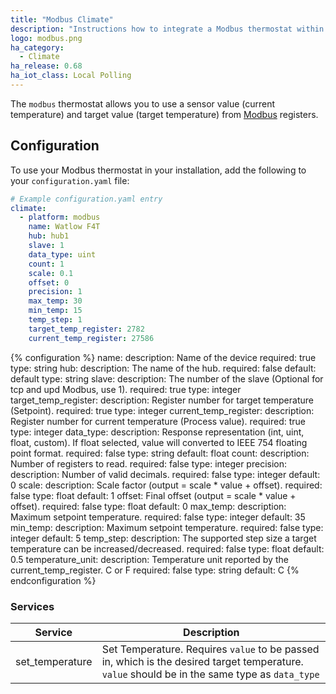 ```yaml
---
title: "Modbus Climate"
description: "Instructions how to integrate a Modbus thermostat within Home Assistant."
logo: modbus.png
ha_category:
  - Climate
ha_release: 0.68
ha_iot_class: Local Polling
---
```



The `modbus` thermostat allows you to use a sensor value (current temperature) and target value (target temperature) from [Modbus](http://www.modbus.org/) registers.

## Configuration

To use your Modbus thermostat in your installation, add the following to your `configuration.yaml` file:

```yaml
# Example configuration.yaml entry
climate:
  - platform: modbus
    name: Watlow F4T
    hub: hub1
    slave: 1
    data_type: uint
    count: 1
    scale: 0.1
    offset: 0
    precision: 1
    max_temp: 30
    min_temp: 15
    temp_step: 1
    target_temp_register: 2782
    current_temp_register: 27586
```

{% configuration %}
name:
  description: Name of the device
  required: true
  type: string
hub:
  description: The name of the hub.
  required: false
  default: default
  type: string
slave:
  description: The number of the slave (Optional for tcp and upd Modbus, use 1).
  required: true
  type: integer
target_temp_register:
  description: Register number for target temperature (Setpoint).
  required: true
  type: integer
current_temp_register:
  description: Register number for current temperature (Process value).
  required: true
  type: integer
data_type:
  description: Response representation (int, uint, float, custom). If float selected, value will converted to IEEE 754 floating point format.
  required: false
  type: string
  default: float
count:
  description: Number of registers to read.
  required: false
  type: integer
precision:
  description: Number of valid decimals.
  required: false
  type: integer
  default: 0
scale:
  description: Scale factor (output = scale * value + offset).
  required: false
  type: float
  default: 1
offset:
  Final offset (output = scale * value + offset).
  required: false
  type: float
  default: 0
max_temp:
  description: Maximum setpoint temperature.
  required: false
  type: integer
  default: 35
min_temp:
  description: Maximum setpoint temperature.
  required: false
  type: integer
  default: 5 
temp_step:
  description: The supported step size a target temperature can be increased/decreased.
  required: false
  type: float
  default: 0.5 
temperature_unit:
  description: Temperature unit reported by the current_temp_register. C or F
  required: false
  type: string
  default: C
{% endconfiguration %}


### Services

| Service | Description |
| ------- | ----------- |
| set_temperature | Set Temperature. Requires `value` to be passed in, which is the desired target temperature. `value` should be in the same type as `data_type` |
